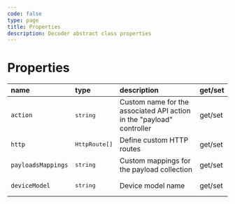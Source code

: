 ```yaml
---
code: false
type: page
title: Properties
description: Decoder abstract class properties
---
```


# Properties

| name               | type                   | description                                                           | get/set |
|:-------------------|:-----------------------|:----------------------------------------------------------------------|:--------|
| `action`           | <pre>string</pre>      | Custom name for the associated API action in the "payload" controller | get/set |
| `http`             | <pre>HttpRoute[]</pre> | Define custom HTTP routes                                             | get/set |
| `payloadsMappings` | <pre>string</pre>      | Custom mappings for the payload collection                            | get/set |
| `deviceModel`      | <pre>string</pre>      | Device model name                                                     | get/set |
